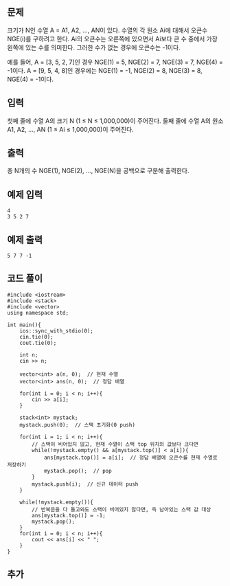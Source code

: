 ## 문제 
크기가 N인 수열 A = A1, A2, ..., AN이 있다. 수열의 각 원소 Ai에 대해서 오큰수 NGE(i)를 구하려고 한다. Ai의 오큰수는 오른쪽에 있으면서 Ai보다 큰 수 중에서 가장 왼쪽에 있는 수를 의미한다. 그러한 수가 없는 경우에 오큰수는 -1이다.

예를 들어, A = [3, 5, 2, 7]인 경우 NGE(1) = 5, NGE(2) = 7, NGE(3) = 7, NGE(4) = -1이다. A = [9, 5, 4, 8]인 경우에는 NGE(1) = -1, NGE(2) = 8, NGE(3) = 8, NGE(4) = -1이다.
## 입력
첫째 줄에 수열 A의 크기 N (1 ≤ N ≤ 1,000,000)이 주어진다. 둘째 줄에 수열 A의 원소 A1, A2, ..., AN (1 ≤ Ai ≤ 1,000,000)이 주어진다.


## 출력
총 N개의 수 NGE(1), NGE(2), ..., NGE(N)을 공백으로 구분해 출력한다.


## 예제 입력 
```
4
3 5 2 7
```

## 예제 출력  
```
5 7 7 -1
```
## 코드 풀이
```
#include <iostream>
#include <stack>
#include <vector>
using namespace std;

int main(){
    ios::sync_with_stdio(0);
    cin.tie(0);
    cout.tie(0);
    
    int n;
    cin >> n;
    
    vector<int> a(n, 0);  // 현재 수열
    vector<int> ans(n, 0);  // 정답 배열
    
    for(int i = 0; i < n; i++){
        cin >> a[i];
    }
    
    stack<int> mystack;
    mystack.push(0);  // 스택 초기화(0 push)
    
    for(int i = 1; i < n; i++){
        // 스택이 비어있지 않고, 현재 수열이 스택 top 위치의 값보다 크다면
        while(!mystack.empty() && a[mystack.top()] < a[i]){
            ans[mystack.top()] = a[i];  // 정답 배열에 오큰수를 현재 수열로 저장하기
            mystack.pop();  // pop
        }
        mystack.push(i);  // 신규 데이터 push
    }
    
    while(!mystack.empty()){
        // 반복문을 다 돌고와도 스택이 비어있지 않다면, 즉 남아있는 스택 값 대상
        ans[mystack.top()] = -1;
        mystack.pop();
    }
    for(int i = 0; i < n; i++){
        cout << ans[i] << " ";
    }
}
```
## 추가
